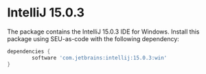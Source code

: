 IntelliJ 15.0.3
=====

The package contains the IntelliJ 15.0.3 IDE for Windows. Install this package using
SEU-as-code with the following dependency:
```groovy
dependencies {
		software 'com.jetbrains:intellij:15.0.3:win'
}
```
